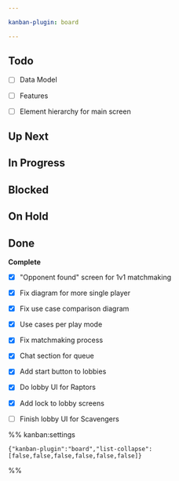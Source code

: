 ```yaml
---

kanban-plugin: board

---
```


## Todo

- [ ] Data Model
- [ ] Features
- [ ] Element hierarchy for main screen


## Up Next



## In Progress



## Blocked



## On Hold



## Done

**Complete**
- [x] "Opponent found" screen for 1v1 matchmaking
- [x] Fix diagram for more single player
- [x] Fix use case comparison diagram
- [x] Use cases per play mode
- [x] Fix matchmaking process
- [x] Chat section for queue
- [x] Add start button to lobbies
- [x] Do lobby UI for Raptors
- [x] Add lock to lobby screens
- [ ] Finish lobby UI for Scavengers




%% kanban:settings
```
{"kanban-plugin":"board","list-collapse":[false,false,false,false,false,false]}
```
%%